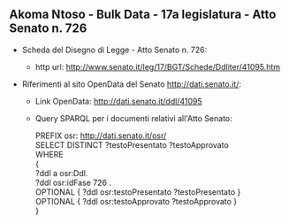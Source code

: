 ## Akoma Ntoso - Bulk Data - 17a legislatura - Atto Senato n. 726 ##

* Scheda del Disegno di Legge - Atto Senato n. 726:
	* http url: http://www.senato.it/leg/17/BGT/Schede/Ddliter/41095.htm

* Riferimenti al sito OpenData del Senato http://dati.senato.it/:
	* Link OpenData: http://dati.senato.it/ddl/41095
	* Query SPARQL per i documenti relativi all'Atto Senato:

        PREFIX osr: <http://dati.senato.it/osr/>  
		SELECT DISTINCT ?testoPresentato ?testoApprovato  
		WHERE  
		{  
		    ?ddl a osr:Ddl.  
		    ?ddl osr:idFase 726 .  
		    OPTIONAL { ?ddl osr:testoPresentato ?testoPresentato }  
		    OPTIONAL { ?ddl osr:testoApprovato ?testoApprovato }  
		}
		